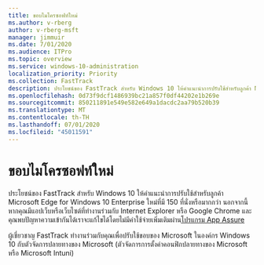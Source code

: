 ```yaml
---
title: ขอบไมโครซอฟท์ใหม่
ms.author: v-rberg
author: v-rberg-msft
manager: jimmuir
ms.date: 7/01/2020
ms.audience: ITPro
ms.topic: overview
ms.service: windows-10-administration
localization_priority: Priority
ms.collection: FastTrack
description: ประโยชน์ของ FastTrack สําหรับ Windows 10 ให้คําแนะนําการปรับใช้สําหรับลูกค้า Microsoft Edge for Windows 10 Enterprise ใหม่ที่มี 150 ที่นั่งหรือมากกว่า
ms.openlocfilehash: 0d73f9dcf1486939bc21a857f0df44202e1b269e
ms.sourcegitcommit: 850211891e549e582e649a1dacdc2aa79b520b39
ms.translationtype: MT
ms.contentlocale: th-TH
ms.lasthandoff: 07/01/2020
ms.locfileid: "45011591"
---
```

# <a name="the-new-microsoft-edge"></a>ขอบไมโครซอฟท์ใหม่

ประโยชน์ของ FastTrack สําหรับ Windows 10 ให้คําแนะนําการปรับใช้สําหรับลูกค้า Microsoft Edge for Windows 10 Enterprise ใหม่ที่มี 150 ที่นั่งหรือมากกว่า นอกจากนี้หากคุณมีแอปเว็บหรือเว็บไซต์ที่ทํางานร่วมกับ Internet Explorer หรือ Google Chrome และคุณพบปัญหาความเข้ากันได้เราจะแก้ไขได้โดยไม่มีค่าใช้จ่ายเพิ่มเติมผ่าน[โปรแกรม App Assure](Win-10-app-assure.md)

ผู้เชี่ยวชาญ FastTrack ทํางานร่วมกับคุณเพื่อปรับใช้ขอบของ Microsoft ในองค์กร Windows 10 กับตัวจัดการปลายทางของ Microsoft (ตัวจัดการการตั้งค่าคอนฟิกปลายทางของ Microsoft หรือ Microsoft Intuni)


